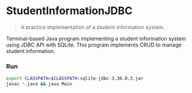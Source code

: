 # StudentInformationJDBC
> A practice implementation of a student information system.

Terminal-based Java program implementing a student information system using JDBC API with SQLite.
This program implements CRUD to manage student information.

### Run
```bash
export CLASSPATH=$CLASSPATH:sqlite-jdbc-3.36.0.3.jar
javac *.java && java Main
```
